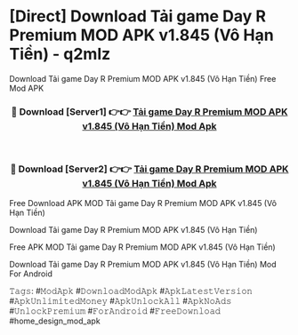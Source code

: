 # [Direct] Download Tải game Day R Premium MOD APK v1.845 (Vô Hạn Tiền) - q2mlz
Download Tải game Day R Premium MOD APK v1.845 (Vô Hạn Tiền) Free Mod APK

<div align="center">
<h3>🔴 Download [Server1] 👉👉 <a href="https://apk-comot.site?title=Tải_game_Day_R_Premium_MOD_APK_v1.845_(Vô_Hạn_Tiền)">Tải game Day R Premium MOD APK v1.845 (Vô Hạn Tiền) Mod Apk</a></h3><br>

<h3>🔴 Download [Server2] 👉👉 <a href="https://apk-comot.site?title=Tải_game_Day_R_Premium_MOD_APK_v1.845_(Vô_Hạn_Tiền)">Tải game Day R Premium MOD APK v1.845 (Vô Hạn Tiền) Mod Apk</a></h3>
</div>


Free Download APK MOD Tải game Day R Premium MOD APK v1.845 (Vô Hạn Tiền)

Download Tải game Day R Premium MOD APK v1.845 (Vô Hạn Tiền) 

Free APK MOD Tải game Day R Premium MOD APK v1.845 (Vô Hạn Tiền) 

Download Tải game Day R Premium MOD APK v1.845 (Vô Hạn Tiền) Mod For Android

𝚃𝚊𝚐𝚜: #𝙼𝚘𝚍𝙰𝚙𝚔 #𝙳𝚘𝚠𝚗𝚕𝚘𝚊𝚍𝙼𝚘𝚍𝙰𝚙𝚔 #𝙰𝚙𝚔𝙻𝚊𝚝𝚎𝚜𝚝𝚅𝚎𝚛𝚜𝚒𝚘𝚗 #𝙰𝚙𝚔𝚄𝚗𝚕𝚒𝚖𝚒𝚝𝚎𝚍𝙼𝚘𝚗𝚎𝚢 #𝙰𝚙𝚔𝚄𝚗𝚕𝚘𝚌𝚔𝙰𝚕𝚕 #𝙰𝚙𝚔𝙽𝚘𝙰𝚍𝚜 #𝚄𝚗𝚕𝚘𝚌𝚔𝙿𝚛𝚎𝚖𝚒𝚞𝚖 #𝙵𝚘𝚛𝙰𝚗𝚍𝚛𝚘𝚒𝚍 #𝙵𝚛𝚎𝚎𝙳𝚘𝚠𝚗𝚕𝚘𝚊𝚍 #home_design_mod_apk